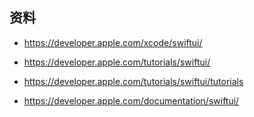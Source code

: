 ## 资料

* https://developer.apple.com/xcode/swiftui/
* https://developer.apple.com/tutorials/swiftui/
* https://developer.apple.com/tutorials/swiftui/tutorials

* https://developer.apple.com/documentation/swiftui/
